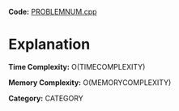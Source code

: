 **Code:** [PROBLEMNUM.cpp](./PROBLEMNUM.cpp)

# Explanation

**Time Complexity:** O(TIMECOMPLEXITY)

**Memory Complexity:** O(MEMORYCOMPLEXITY)

**Category:** CATEGORY
